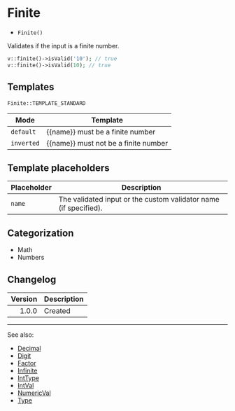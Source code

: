 # Finite

- `Finite()`

Validates if the input is a finite number.

```php
v::finite()->isValid('10'); // true
v::finite()->isValid(10); // true
```

## Templates

`Finite::TEMPLATE_STANDARD`

| Mode       | Template                             |
|------------|--------------------------------------|
| `default`  | {{name}} must be a finite number     |
| `inverted` | {{name}} must not be a finite number |

## Template placeholders

| Placeholder | Description                                                      |
|-------------|------------------------------------------------------------------|
| `name`      | The validated input or the custom validator name (if specified). |

## Categorization

- Math
- Numbers

## Changelog

| Version | Description |
|--------:|-------------|
|   1.0.0 | Created     |

***
See also:

- [Decimal](Decimal.md)
- [Digit](Digit.md)
- [Factor](Factor.md)
- [Infinite](Infinite.md)
- [IntType](IntType.md)
- [IntVal](IntVal.md)
- [NumericVal](NumericVal.md)
- [Type](Type.md)
